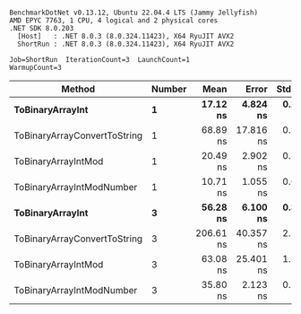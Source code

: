 ```

BenchmarkDotNet v0.13.12, Ubuntu 22.04.4 LTS (Jammy Jellyfish)
AMD EPYC 7763, 1 CPU, 4 logical and 2 physical cores
.NET SDK 8.0.203
  [Host]   : .NET 8.0.3 (8.0.324.11423), X64 RyuJIT AVX2
  ShortRun : .NET 8.0.3 (8.0.324.11423), X64 RyuJIT AVX2

Job=ShortRun  IterationCount=3  LaunchCount=1  
WarmupCount=3  

```
| Method                       | Number | Mean      | Error     | StdDev   | Min       | Max       | Gen0   | Allocated |
|----------------------------- |------- |----------:|----------:|---------:|----------:|----------:|-------:|----------:|
| **ToBinaryArrayInt**             | **1**      |  **17.12 ns** |  **4.824 ns** | **0.264 ns** |  **16.90 ns** |  **17.41 ns** | **0.0004** |      **32 B** |
| ToBinaryArrayConvertToString | 1      |  68.89 ns | 17.816 ns | 0.977 ns |  68.15 ns |  70.00 ns | 0.0011 |      96 B |
| ToBinaryArrayIntMod          | 1      |  20.49 ns |  2.902 ns | 0.159 ns |  20.35 ns |  20.66 ns | 0.0004 |      32 B |
| ToBinaryArrayIntModNumber    | 1      |  10.71 ns |  1.055 ns | 0.058 ns |  10.65 ns |  10.76 ns | 0.0004 |      32 B |
| **ToBinaryArrayInt**             | **3**      |  **56.28 ns** |  **6.100 ns** | **0.334 ns** |  **55.91 ns** |  **56.55 ns** | **0.0011** |      **96 B** |
| ToBinaryArrayConvertToString | 3      | 206.61 ns | 40.357 ns | 2.212 ns | 204.12 ns | 208.35 ns | 0.0033 |     296 B |
| ToBinaryArrayIntMod          | 3      |  63.08 ns | 25.401 ns | 1.392 ns |  61.52 ns |  64.20 ns | 0.0011 |      96 B |
| ToBinaryArrayIntModNumber    | 3      |  35.80 ns |  2.123 ns | 0.116 ns |  35.67 ns |  35.88 ns | 0.0011 |      96 B |
